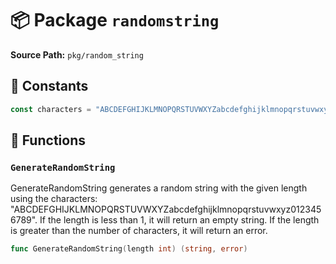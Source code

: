 # 📦 Package `randomstring`

**Source Path:** `pkg/random_string`

## 🔢 Constants

```go
const characters = "ABCDEFGHIJKLMNOPQRSTUVWXYZabcdefghijklmnopqrstuvwxyz0123456789"
```

## 🚀 Functions

### `GenerateRandomString`

GenerateRandomString generates a random string with the given length
using the characters: "ABCDEFGHIJKLMNOPQRSTUVWXYZabcdefghijklmnopqrstuvwxyz0123456789".
If the length is less than 1, it will return an empty string.
If the length is greater than the number of characters, it will return an error.

```go
func GenerateRandomString(length int) (string, error)
```

